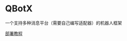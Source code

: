 # QBotX
  
一个支持多种消息平台（需要自己编写适配器）的机器人框架  

[部署教程](https://github.com/zhiyucn/zhiyu_app_docs/blob/main/QBotX/deploy.md)